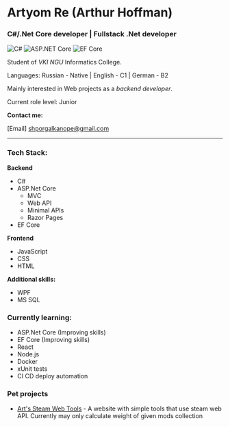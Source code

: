 # Artyom Re (Arthur Hoffman) 
### C#/.Net Core developer | Fullstack .Net developer
![C#](https://img.shields.io/badge/-C%23-239120?logo=c-sharp) 
![ASP.NET Core](https://img.shields.io/badge/-ASP.NET_Core-512BD4?logo=dotnet) 
![EF Core](https://img.shields.io/badge/-EF_Core-512BD4?logo=dotnet)

Student of *VKI NGU* Informatics College. 

Languages: Russian - Native | English - C1 | German - B2

Mainly interested in Web projects as a *backend developer*.

Current role level: Junior

**Contact me:**

[Email] shporgalkanope@gmail.com

---
### Tech Stack:
**Backend**
- C#
- ASP.Net Core
  - MVC
  - Web API
  - Minimal APIs
  - Razor Pages
- EF Core

**Frontend**
- JavaScript
- CSS
- HTML
  
**Additional skills:**
- WPF
- MS SQL

### Currently learning:
- ASP.Net Core (Improving skills)
- EF Core (Improving skills)
- React
- Node.js
- Docker
- xUnit tests
- CI CD deploy automation

### Pet projects
- [Art's Steam Web Tools](https://github.com/Shporgalka-Nope/SteamWebTools.git) - A website with simple tools that use steam web API. Currently may only calculate weight of given mods collection
